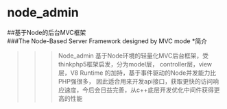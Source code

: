 # node_admin 
##基于Node的后台MVC框架  
###The Node-Based Server Framework designed by MVC mode
*简介
>>>Node_admin 基于Node环境的轻量化MVC后台框架，受thinkphp5框架启发，分为model层，
>controller层，view层，V8 Runtime 的加持，基于事件驱动的Node并发能力比PHP强很多，
>因此适合用来开发api接口，获取更快的访问响应速度，今后会日益完善，从c++底层开发优化中间件获得更高的性能
